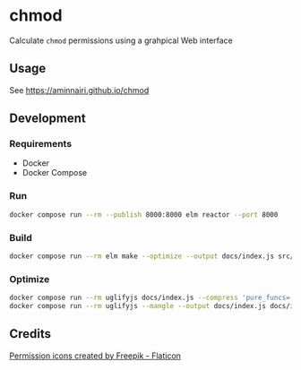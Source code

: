 # chmod

Calculate `chmod` permissions using a grahpical Web interface

## Usage

See https://aminnairi.github.io/chmod

## Development

### Requirements

- Docker
- Docker Compose

### Run

```bash
docker compose run --rm --publish 8000:8000 elm reactor --port 8000
```

### Build

```bash
docker compose run --rm elm make --optimize --output docs/index.js src/Main.elm
```

### Optimize

```bash
docker compose run --rm uglifyjs docs/index.js --compress 'pure_funcs=[F2,F3,F4,F5,F6,F7,F8,F9,A2,A3,A4,A5,A6,A7,A8,A9],pure_getters,keep_fargs=false,unsafe_comps,unsafe' --output docs/index.js
docker compose run --rm uglifyjs --mangle --output docs/index.js docs/index.js
```

## Credits

<a href="https://www.flaticon.com/free-icons/permission" title="permission icons">Permission icons created by Freepik - Flaticon</a>
